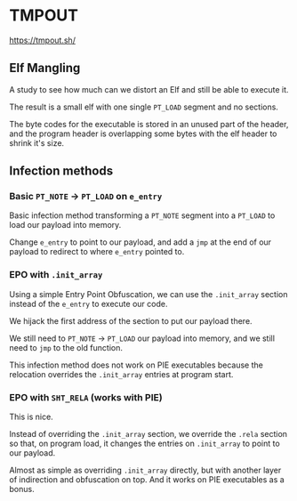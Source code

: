 # TMPOUT

https://tmpout.sh/

## Elf Mangling

A study to see how much can we distort an Elf and still be able to execute it.

The result is a small elf with one single `PT_LOAD` segment and no sections.

The byte codes for the executable is stored in an unused part of the header, and the program header is overlapping some bytes with the elf header to shrink it's size.

## Infection methods

### Basic `PT_NOTE` -> `PT_LOAD` on `e_entry`

Basic infection method transforming a `PT_NOTE` segment into a `PT_LOAD` to load our payload into memory.

Change `e_entry` to point to our payload, and add a `jmp` at the end of our payload to redirect to where `e_entry` pointed to.

### EPO with `.init_array`

Using a simple Entry Point Obfuscation, we can use the `.init_array` section instead of the `e_entry` to execute our code.

We hijack the first address of the section to put our payload there.

We still need to `PT_NOTE` -> `PT_LOAD` our payload into memory, and we still need to `jmp` to the old function.

This infection method does not work on PIE executables because the relocation overrides the `.init_array` entries at program start.

### EPO with `SHT_RELA` (works with PIE)

This is nice.

Instead of overriding the `.init_array` section, we override the `.rela` section so that, on program load, it changes the entries on `.init_array` to point to our payload.

Almost as simple as overriding `.init_array` directly, but with another layer of indirection and obfuscation on top. And it works on PIE executables as a bonus.

